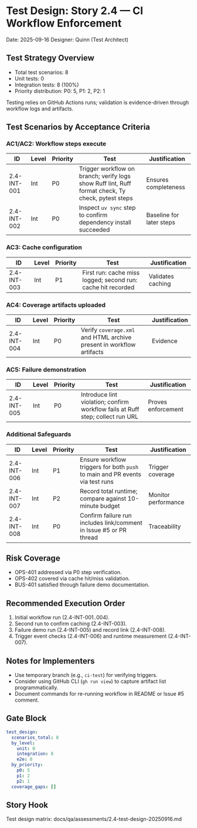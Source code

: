 # Test Design: Story 2.4 — CI Workflow Enforcement

Date: 2025-09-16
Designer: Quinn (Test Architect)

## Test Strategy Overview
- Total test scenarios: 8
- Unit tests: 0
- Integration tests: 8 (100%)
- Priority distribution: P0: 5, P1: 2, P2: 1

Testing relies on GitHub Actions runs; validation is evidence-driven through workflow logs and artifacts.

## Test Scenarios by Acceptance Criteria

### AC1/AC2: Workflow steps execute

| ID           | Level | Priority | Test                                                                 | Justification |
|--------------|-------|----------|---------------------------------------------------------------------|---------------|
| 2.4-INT-001  | Int   | P0       | Trigger workflow on branch; verify logs show Ruff lint, Ruff format check, Ty check, pytest steps | Ensures completeness |
| 2.4-INT-002  | Int   | P0       | Inspect `uv sync` step to confirm dependency install succeeded      | Baseline for later steps |

### AC3: Cache configuration

| ID           | Level | Priority | Test                                                                 | Justification |
|--------------|-------|----------|---------------------------------------------------------------------|---------------|
| 2.4-INT-003  | Int   | P1       | First run: cache miss logged; second run: cache hit recorded        | Validates caching |

### AC4: Coverage artifacts uploaded

| ID           | Level | Priority | Test                                                                 | Justification |
|--------------|-------|----------|---------------------------------------------------------------------|---------------|
| 2.4-INT-004  | Int   | P0       | Verify `coverage.xml` and HTML archive present in workflow artifacts | Evidence |

### AC5: Failure demonstration

| ID           | Level | Priority | Test                                                                 | Justification |
|--------------|-------|----------|---------------------------------------------------------------------|---------------|
| 2.4-INT-005  | Int   | P0       | Introduce lint violation; confirm workflow fails at Ruff step; collect run URL | Proves enforcement |

### Additional Safeguards

| ID           | Level | Priority | Test                                                                 | Justification |
|--------------|-------|----------|---------------------------------------------------------------------|---------------|
| 2.4-INT-006  | Int   | P1       | Ensure workflow triggers for both `push` to main and PR events via test runs | Trigger coverage |
| 2.4-INT-007  | Int   | P2       | Record total runtime; compare against 10-minute budget              | Monitor performance |
| 2.4-INT-008  | Int   | P0       | Confirm failure run includes link/comment in Issue #5 or PR thread  | Traceability |

## Risk Coverage
- OPS-401 addressed via P0 step verification.
- OPS-402 covered via cache hit/miss validation.
- BUS-401 satisfied through failure demo documentation.

## Recommended Execution Order
1. Initial workflow run (2.4-INT-001..004).
2. Second run to confirm caching (2.4-INT-003).
3. Failure demo run (2.4-INT-005) and record link (2.4-INT-008).
4. Trigger event checks (2.4-INT-006) and runtime measurement (2.4-INT-007).

## Notes for Implementers
- Use temporary branch (e.g., `ci-test`) for verifying triggers.
- Consider using GitHub CLI (`gh run view`) to capture artifact list programmatically.
- Document commands for re-running workflow in README or Issue #5 comment.

## Gate Block
```yaml
test_design:
  scenarios_total: 8
  by_level:
    unit: 0
    integration: 8
    e2e: 0
  by_priority:
    p0: 5
    p1: 2
    p2: 1
  coverage_gaps: []
```

## Story Hook
Test design matrix: docs/qa/assessments/2.4-test-design-20250916.md
